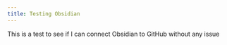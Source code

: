 ```yaml
---
title: Testing Obsidian
---
```

This is a test to see if I can connect Obsidian to GitHub without any issue